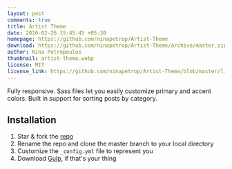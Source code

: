 ```yaml
---
layout: post
comments: true
title: Artist Theme
date: 2016-02-26 15:45:45 +05:30
homepage: https://github.com/ninapetrop/Artist-Theme
download: https://github.com/ninapetrop/Artist-Theme/archive/master.zip
author: Nina Petropoulos
thumbnail: artist-theme.webp
license: MIT
license_link: https://github.com/ninapetrop/Artist-Theme/blob/master/license.txt
---
```


Fully responsive. Sass files let you easily customize primary and accent colors. Built in support for sorting posts by category.

## Installation

1. Star & fork the [repo][repo]
2. Rename the repo and clone the master branch to your local directory
3. Customize the `_config.yml` file to represent you
4. Download [Gulp][Gulp], if that's your thing

[repo]: https://github.com/ninapetrop/Artist-Theme
[Gulp]: https://github.com/gulpjs/gulp/blob/master/docs/getting-started.md
